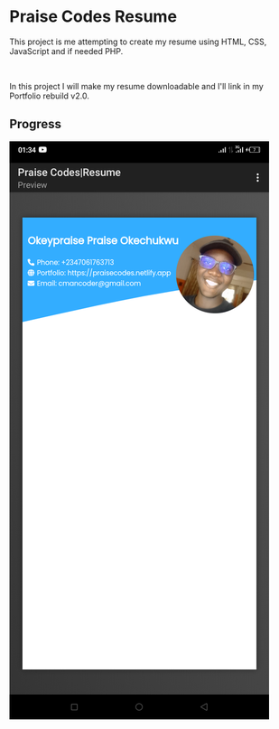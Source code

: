 # Praise Codes Resume

This project is me attempting to create my resume using HTML, CSS, JavaScript and if needed PHP.

<br/>

In this project I will make my resume downloadable and I'll link in my Portfolio rebuild v2.0.

## Progress
![Screenshot](./images/Screenshot.png)